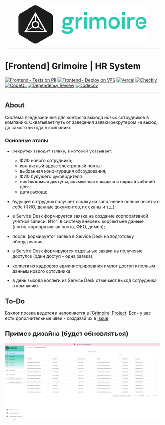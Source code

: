 [<p align="center"><img src="https://github.com/thevladbog/Grimoire/blob/main/www-grimoire/src/assets/img/Grimoire_README_logo.png?raw=true" title="Grimoire Logo" /></p>]()

***
# [Frontend] Grimoire | HR System
[![Frontend - Tests on PR](https://github.com/thevladbog/Grimoire/actions/workflows/FrontendTests.yml/badge.svg)](https://github.com/thevladbog/Grimoire/actions/workflows/FrontendTests.yml)
[![Frontend - Deploy on VPS](https://github.com/thevladbog/Grimoire/actions/workflows/FrontendVPSDeploy.yml/badge.svg)](https://github.com/thevladbog/Grimoire/actions/workflows/FrontendVPSDeploy.yml)
[![Vercel](https://vercelbadge.vercel.app/api/thevladbog/grimoire)](https://grimoire.v-b.tech/)
[![Checkly](https://api.checklyhq.com/v1/badges/checks/74de1542-cd40-4622-ae21-2e5a5e821b90)](https://grimoire.checkly-dashboards.com/)
[![CodeQL](https://github.com/thevladbog/Grimoire/actions/workflows/codeql.yml/badge.svg)](https://github.com/thevladbog/Grimoire/actions/workflows/codeql.yml)
[![Dependency Review](https://github.com/thevladbog/Grimoire/actions/workflows/dependency-review.yml/badge.svg)](https://github.com/thevladbog/Grimoire/actions/workflows/dependency-review.yml)
[![codecov](https://codecov.io/gh/thevladbog/Grimoire/graph/badge.svg?token=NVIXEWXPT9)](https://codecov.io/gh/thevladbog/Grimoire)
***

## About
Система предназначена для контроля выхода новых сотрудников в компанию. Охватывает путь от заведения заявки рекрутером на выход до самого выхода в компанию.

### Основные этапы

- рекрутер заводит заявку, в которой указывает:

    - ФИО нового сотрудника;
    - контактный адрес электронной почты;
    - выбранная конфигурация оборудования;
    - ФИО будущего руководителя;
    - необходимые доступы, возможные к выдаче в первый рабочий день;
    - дата выхода;
- будущий сотрудник получает ссылку на заполнение полной анкеты о себе (ФИО, данные документов, их сканы и т.д.);
- в Service Desk формируется заявка на создание корпоративной учетной записи. Итог: в систему внесены корректыне данные (логин, корпоративная почта, ФИО, домен);
- после: формируется заявка в Service Desk на подготовку оборудования;
- в Service Desk формируются отдельные заявки на получение доступов (один доступ - одна заявка);
- коллеги из кадрового администрирования имеют доступ к полным данным нового сотрудника;
- в день выхода коллеги из Service Desk отмечают выход сотрудника в компанию.

## To-Do

Бэклог проека ведется и наполняется в [[Grimoire] Project](https://github.com/users/thevladbog/projects/2/views/1).
Если у вас есть дополнительные идеи - создавай их в [Issue](https://github.com/thevladbog/Grimoire/issues/new?assignees=&labels=enhancement&projects=&template=feature_request.md&title=%5BIDEA%5D) 


## Пример дизайна (будет обновляться)

![](https://github.com/thevladbog/Grimoire/blob/main/www-grimoire/src/assets/img/Grimoire_Example.png?raw=true)
